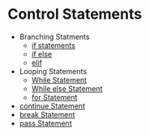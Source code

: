 # Control Statements 

* Branching Statments
  * [if statements](https://github.com/pythoncoder100/practice/blob/master/if%20statement.md) 
  * [if else](https://github.com/pythoncoder100/practice/blob/master/if%20else%20statement.md)
  * [elif](https://github.com/pythoncoder100/practice/blob/master/elif.md)
* Looping Statements
  * [While Statement](https://github.com/pythoncoder100/practice/blob/master/while%20loop.md)
  * [While else Statement](https://github.com/pythoncoder100/practice/blob/master/while%20else.md)
  * [for Statement](https://github.com/pythoncoder100/practice/blob/master/for%20loop%20range.md)
* [continue Statement](https://github.com/pythoncoder100/practice/blob/master/continue.md)
* [break Statement](https://github.com/pythoncoder100/practice/blob/master/break.md)
* [pass Statement](https://github.com/pythoncoder100/practice/blob/master/pass.md)
